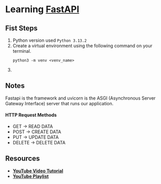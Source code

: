 # Learning [FastAPI](https://fastapi.tiangolo.com/tutorial/#run-the-code)

## Fist Steps
1. Python version used `Python 3.13.2`
1. Create a virtual environment using the following command on your terminal.
    ```
    python3 -m venv <venv_name>
    ```
2. 
## Notes

Fastapi is the framework and uvicorn is the ASGI (Asynchronous Server Gateway Interface) server that runs our application.
#### HTTP Request Methods
- GET -> READ DATA
- POST -> CREATE DATA
- PUT -> UPDATE DATA
- DELETE -> DELETE DATA
## Resources

- [**YouTube Video Tutorial**](https://youtu.be/0sOvCWFmrtA?si=m0TAHkn3qo-n7Ok3)
- [**YouTube Playlist**](https://youtube.com/playlist?list=PLK8U0kF0E_D6l19LhOGWhVZ3sQ6ujJKq_&si=Ql6SZHEsI8XSJgzS)
